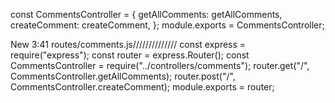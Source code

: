 const CommentsController = {
  getAllComments: getAllComments,
  createComment: createComment,
};
module.exports = CommentsController;





New
3:41
routes/comments.js////////////// const express = require("express");
const router = express.Router();
const CommentsController = require("../controllers/comments");
router.get("/", CommentsController.getAllComments);
router.post("/", CommentsController.createComment);
module.exports = router;